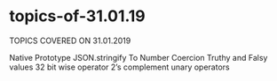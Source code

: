 # topics-of-31.01.19
TOPICS COVERED ON 31.01.2019

Native Prototype
JSON.stringify
To Number Coercion
Truthy and Falsy values
32 bit wise operator
2’s complement
unary operators
